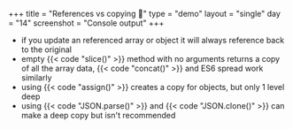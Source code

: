 +++
title = "References vs copying 👥"
type = "demo"
layout = "single"
day = "14"
screenshot = "Console output"
+++

* if you update an referenced array or object it will always reference back to the original
* empty {{< code "slice()" >}} method with no arguments returns a copy of all the array data, {{< code "concat()" >}} and ES6 spread work similarly
* using {{< code "assign()" >}} creates a copy for objects, but only 1 level deep
* using {{< code "JSON.parse()" >}} and {{< code "JSON.clone()" >}} can make a deep copy but isn't recommended